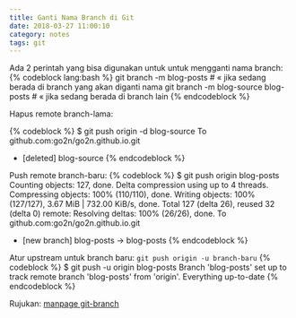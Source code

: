 ```yaml
---
title: Ganti Nama Branch di Git
date: 2018-03-27 11:00:10
category: notes
tags: git
---
```


Ada 2 perintah yang bisa digunakan untuk untuk mengganti nama branch:
{% codeblock lang:bash %}
git branch -m blog-posts # « jika sedang berada di branch yang akan diganti nama
git branch -m blog-source blog-posts # « jika sedang berada di branch lain
{% endcodeblock %}

<!-- more -->Hapus remote branch-lama:
{% codeblock %}
$ git push origin -d blog-source
To github.com:go2n/go2n.github.io.git
 - [deleted]         blog-source
{% endcodeblock %}

Push remote branch-baru:
{% codeblock %}
$ git push origin blog-posts 
Counting objects: 127, done.
Delta compression using up to 4 threads.
Compressing objects: 100% (110/110), done.
Writing objects: 100% (127/127), 3.67 MiB | 732.00 KiB/s, done.
Total 127 (delta 26), reused 32 (delta 0)
remote: Resolving deltas: 100% (26/26), done.
To github.com:go2n/go2n.github.io.git
 * [new branch]      blog-posts -> blog-posts
{% endcodeblock %}

Atur upstream untuk branch baru: `git push origin -u branch-baru`
{% codeblock %}
$ git push -u origin blog-posts 
Branch 'blog-posts' set up to track remote branch 'blog-posts' from 'origin'.
Everything up-to-date
{% endcodeblock %}

Rujukan: [manpage git-branch](https://mirrors.edge.kernel.org/pub/software/scm/git/docs/git-branch.html)

